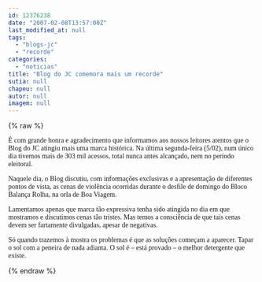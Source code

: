 ```yaml
---
id: 12376238
date: "2007-02-08T13:57:00Z"
last_modified_at: null
tags:
  - "blogs-jc"
  - "recorde"
categories:
  - "noticias"
title: "Blog do JC comemora mais um recorde"
sutia: null
chapeu: null
autor: null
imagem: null
---
```

{% raw %}
<p><P><FONT face=Verdana>É com grande honra e agradecimento que informamos aos nossos leitores atentos que o Blog do JC atingiu mais uma marca histórica. Na última segunda-feira (5/02), num único dia tivemos mais de 303 mil acessos, total nunca antes alcançado, nem no período eleitoral.</FONT></P></p>
<p><P><FONT face=Verdana>Naquele dia, o Blog discutiu, com informações exclusivas e a apresentação de diferentes pontos de vista, as cenas de violência ocorridas durante o desfile de domingo do Bloco Balança Rolha, na orla de Boa Viagem.</FONT></P></p>
<p><P><FONT face=Verdana>Lamentamos apenas que marca tão expressiva tenha sido atingida no dia em que mostramos e discutimos cenas tão tristes. Mas temos a consciência de que tais cenas devem ser fartamente divulgadas, apesar de negativas. </FONT></P></p>
<p><P><FONT face=Verdana>Só quando trazemos à mostra os problemas é que as soluções começam a aparecer. Tapar o sol com a peneira de nada adianta. O sol é – está provado – o melhor detergente que existe.</FONT></P> </p>
{% endraw %}